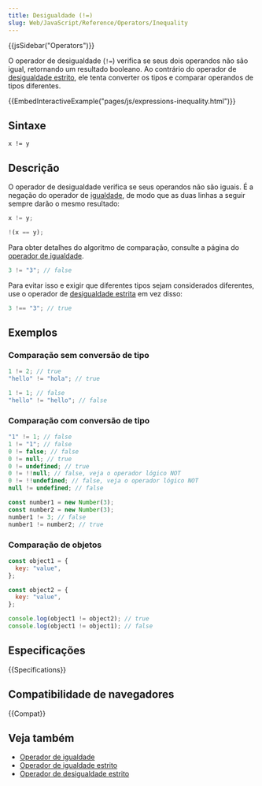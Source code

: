 ```yaml
---
title: Desigualdade (!=)
slug: Web/JavaScript/Reference/Operators/Inequality
---
```


{{jsSidebar("Operators")}}

O operador de desigualdade (`!=`) verifica se seus dois operandos não são igual, retornando um resultado booleano. Ao contrário do operador de [desigualdade estrito](/pt-BR/docs/Web/JavaScript/Reference/Operators/Strict_inequality), ele tenta converter os tipos e comparar operandos de tipos diferentes.

{{EmbedInteractiveExample("pages/js/expressions-inequality.html")}}

## Sintaxe

```js-nolint
x != y
```

## Descrição

O operador de desigualdade verifica se seus operandos não são iguais. É a negação do operador de [igualdade](/pt-BR/docs/Web/JavaScript/Reference/Operators/Equality), de modo que as duas linhas a seguir sempre darão o mesmo resultado:

```js
x != y;

!(x == y);
```

Para obter detalhes do algoritmo de comparação, consulte a página do [operador de igualdade](/pt-BR/docs/Web/JavaScript/Reference/Operators/Equality).

```js
3 != "3"; // false
```

Para evitar isso e exigir que diferentes tipos sejam considerados diferentes, use o operador de [desigualdade estrita](/pt-BR/docs/Web/JavaScript/Reference/Operators/Strict_inequality)  em vez disso:

```js
3 !== "3"; // true
```

## Exemplos

### Comparação sem conversão de tipo

```js
1 != 2; // true
"hello" != "hola"; // true

1 != 1; // false
"hello" != "hello"; // false
```

### Comparação com conversão de tipo

```js
"1" != 1; // false
1 != "1"; // false
0 != false; // false
0 != null; // true
0 != undefined; // true
0 != !!null; // false, veja o operador lógico NOT
0 != !!undefined; // false, veja o operador lógico NOT
null != undefined; // false

const number1 = new Number(3);
const number2 = new Number(3);
number1 != 3; // false
number1 != number2; // true
```

### Comparação de objetos

```js
const object1 = {
  key: "value",
};

const object2 = {
  key: "value",
};

console.log(object1 != object2); // true
console.log(object1 != object1); // false
```

## Especificações

{{Specifications}}

## Compatibilidade de navegadores

{{Compat}}

## Veja também

- [Operador de igualdade](/pt-BR/docs/Web/JavaScript/Reference/Operators/Equality)
- [Operador de igualdade estrito](/pt-BR/docs/Web/JavaScript/Reference/Operators/Strict_equality)
- [Operador de desigualdade estrito](/pt-BR/docs/Web/JavaScript/Reference/Operators/Strict_inequality)
